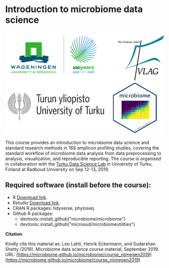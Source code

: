 # Introduction to microbiome data science

![Summer school 2019](https://github.com/microbiome/course_nijmegen2019/blob/master/images/logos.png)

This course provides an introduction to microbiome data science and standard research methods in 16S amplicon profiling studies, covering the standard workflow of microbiome data analysis from data preprocessing to analysis, visualization, and reproducible reporting. The course is organised in collaboration with the [Turku Data Science Lab](http://www.iki.fi/Leo.Lahti) in University of Turku, Finland at Radboud University on Sep 12-13, 2019.


## Required software (install before the course):

  * R [Download link](https://cran.r-project.org).  
  * Rstudio [Download link](https://www.rstudio.com/products/rstudio/download/).
  * CRAN R packages: tidyverse, phyloseq
  * Github R packages:
    - devtools::install_github("microbiome/microbiome")
    - devtools::install_github("microsud/microbiomeutilities")


**Citation**  

Kindly cite this material as: Leo Lahti, Henrik Eckermann, and Sudarshan Shetty (2019). Microbiome data science course material, September 2019. URL: [https://microbiome.github.io/microbiome/course_nijmegen2019](https://microbiome.github.io/microbiome/course_nijmegen2019)
